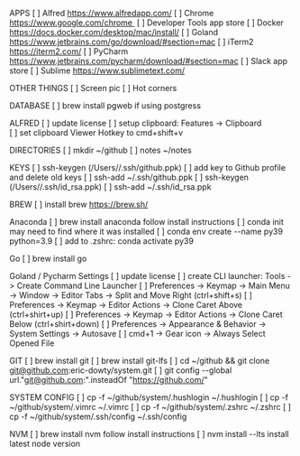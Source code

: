 APPS
[ ] Alfred					https://www.alfredapp.com/
[ ] Chrome 					https://www.google.com/chrome 
[ ] Developer Tools 		app store
[ ] Docker 					https://docs.docker.com/desktop/mac/install/
[ ] Goland 					https://www.jetbrains.com/go/download/#section=mac
[ ] iTerm2 					https://iterm2.com/
[ ] PyCharm					https://www.jetbrains.com/pycharm/download/#section=mac
[ ] Slack 					app store
[ ] Sublime 				https://www.sublimetext.com/

OTHER THINGS
[ ] Screen pic
[ ] Hot corners

DATABASE
[ ] brew install pgweb		if using postgress

ALFRED
[ ] update license
[ ] setup clipboard: Features -> Clipboard		
[ ] set clipboard Viewer Hotkey to cmd+shift+v

DIRECTORIES
[ ] mkdir ~/github
[ ] notes ~/notes

KEYS
[ ] ssh-keygen (/Users/<username>/.ssh/github.ppk)
[ ] add key to Github profile and delete old keys
[ ] ssh-add ~/.ssh/github.ppk
[ ] ssh-keygen (/Users/<username>/.ssh/id_rsa.ppk)
[ ] ssh-add ~/.ssh/id_rsa.ppk

BREW
[ ] install brew 			https://brew.sh/

Anaconda
[ ] brew install anaconda	follow install instructions
[ ] conda init 				may need to find where it was installed
[ ] conda env create --name py39 python=3.9
[ ] add to .zshrc: conda activate py39

Go
[ ] brew install go

Goland / Pycharm Settings
[ ] update license
[ ] create CLI launcher: Tools -> Create Command Line Launcher
[ ] Preferences -> Keymap -> Main Menu -> Window -> Editor Tabs -> Split and Move Right (ctrl+shift+s)
[ ] Preferences -> Keymap -> Editor Actions -> Clone Caret Above (ctrl+shirt+up)
[ ] Preferences -> Keymap -> Editor Actions -> Clone Caret Below (ctrl+shirt+down)
[ ] Preferences -> Appearance & Behavior -> System Settings -> Autosave
[ ] cmd+1 -> Gear icon -> Always Select Opened File

GIT 
[ ] brew install git
[ ] brew install git-lfs
[ ] cd ~/github && git clone git@github.com:eric-dowty/system.git
[ ] git config --global url."git@github.com:".insteadOf "https://github.com/"

SYSTEM CONFIG
[ ] cp -f ~/github/system/.hushlogin ~/.hushlogin
[ ] cp -f ~/github/system/.vimrc ~/.vimrc
[ ] cp -f ~/github/system/.zshrc ~/.zshrc
[ ] cp -f ~/github/system/.ssh/config ~/.ssh/config

NVM
[ ] brew install nvm 		follow install instructions
[ ] nvm install --lts 		install latest node version
